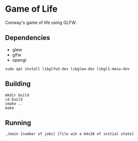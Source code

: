 # Game of Life
Conway's game of life using GLFW.

## Dependencies

- glew
- glfw
- opengl

```
sudo apt install libglfw3-dev libglew-dev libgl1-mesa-dev
```

## Building

```
mkdir build
cd build
cmake ..
make
```

## Running

```
./main [number of jobs] [file wih a 64x28 of initial state]
```
